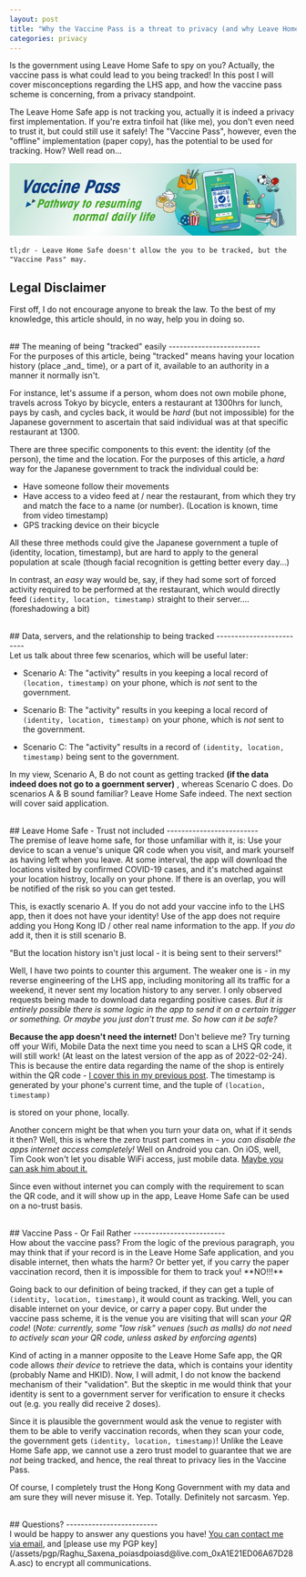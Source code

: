 ```yaml
---
layout: post
title: "Why the Vaccine Pass is a threat to privacy (and why Leave Home Safe isn't)"
categories: privacy
---
```


Is the government using Leave Home Safe to spy on you? Actually, the vaccine pass is what could lead to you being tracked! In this post I will cover misconceptions regarding the LHS app, and how the vaccine pass scheme is concerning, from a privacy standpoint.

The Leave Home Safe app is not tracking you, actually it is indeed a privacy first implementation. If you're extra tinfoil hat (like me), you don't even need to trust it, but could still use it safely! The "Vaccine Pass", however, even the "offline" implementation (paper copy), has the potential to be used for tracking. How? Well read on...

![Vaccine Pass Promo](/assets/images/vax/vp.png)

```
tl;dr - Leave Home Safe doesn't allow the you to be tracked, but the "Vaccine Pass" may.
```

## Legal Disclaimer

First off, I do not encourage anyone to break the law. To the best of my knowledge, this article should, in no way, help you in doing so.

<br />  
## The meaning of being "tracked" easily
-------------------------
<br />
For the purposes of this article, being "tracked" means having your location history (place _and_ time), or a part of it, available to an authority in a manner it normally isn't.

For instance, let's assume if a person, whom does not own mobile phone, travels across Tokyo  by bicycle, enters a restaurant at 1300hrs for lunch, pays by cash, and cycles back, it would be _hard_ (but not impossible) for the Japanese government to ascertain that said individual was at that specific restaurant at 1300. 

There are three specific components to this event: the identity (of the person), the time and the location. For the purposes of this article, a _hard_ way for the Japanese government to track the individual could be:

- Have someone follow their movements
- Have access to a video feed at / near the restaurant, from which they try and match the face to a name (or number). (Location is known, time from video timestamp)
- GPS tracking device on their bicycle

All these three methods could give the Japanese government a tuple of (identity, location, timestamp), but are hard to apply to the general population at scale (though facial recognition is getting better every day...)

In contrast, an _easy_ way would be, say, if they had some sort of forced activity required to be performed at the restaurant, which would directly feed `(identity, location, timestamp)` straight to their server.... (foreshadowing a bit)

<br />  
##  Data, servers, and the relationship to being tracked
-------------------------
<br />
Let us talk about three few scenarios, which will be useful later:

- Scenario A: The "activity" results in you keeping a local record of `(location, timestamp)` on your phone, which is _not_ sent to the government.

- Scenario B: The "activity" results in you keeping a local record of `(identity, location, timestamp)` on your phone, which is _not_ sent to the government.

- Scenario C: The "activity" results in a record of `(identity, location, timestamp)` being sent to the government.


In my view, Scenario A, B do not count as getting tracked **(if the data indeed does not go to a goernment server)** , whereas Scenario C does. Do scenarios A & B sound familiar? Leave Home Safe indeed. The next section will cover said application.

<br />     
## Leave Home Safe - Trust not included
-------------------------
<br />
The premise of leave home safe, for those unfamiliar with it, is: Use your device to scan a venue's unique QR code when you visit, and mark yourself as having left when you leave. At some interval, the app will download the locations visited by confirmed COVID-19 cases, and it's matched against your location histroy, locally on your phone. If there is an overlap, you will be notified of the risk so you can get tested.

This, is exactly scenario A. If you do not add your vaccine info to the LHS app, then it does not have your identity! Use of the app does not require adding you Hong Kong ID / other real name information to the app. If _you do_ add it, then it is still scenario B. 

"But the location history isn't just local - it is being sent to their servers!"

Well, I have two points to counter this argument. The weaker one is - in my reverse engineering of the LHS app, including monitoring all its traffic for a weekend, it never sent my location history to any server. I only observed requests being made to download data regarding positive cases. *But it is entirely possible there is some logic in the app to send it on a certain trigger or something. Or maybe you just don't trust me. So how can it be safe?*

**Because the app doesn't need the internet!** Don't believe me? Try turning off your Wifi, Mobile Data the next time you need to scan a LHS QR code, it will still work! (At least on the latest version of the app as of 2022-02-24). This is because the entire data regarding the name of the shop is entirely within the QR code - [I cover this in my previous post](https://saxrag.com/reversing/2022/02/17/ey.html#so-leave-home-safe). The timestamp is generated by your phone's current time, and the tuple of `(location, timestamp)`

 is stored on your phone, locally. 

Another concern might be that when you turn your data on, what if it sends it then? Well, this is where the zero trust part comes in - *you can disable the apps internet access completely!* Well on Android you can. On iOS, well, Tim Cook won't let you disable WiFi access, just mobile data. <a href="mailto:tcook@apple.com">Maybe you can ask him about it.</a>

Since even without internet you can comply with the requirement to scan the QR code, and it will show up in the app, Leave Home Safe can be used on a no-trust basis.

<br />  
## Vaccine Pass - Or Fail Rather
-------------------------
<br />
How about the vaccine pass? From the logic of the previous paragraph, you may think that if your record is in the Leave Home Safe application, and you disable internet, then whats the harm? Or better yet, if you carry the paper vaccination record, then it is impossible for them to track you! **NO!!!**

Going back to our definition of being tracked, if they can get a tuple of `(identity, location, timestamp)`, it would count as tracking. Well, you can disable internet on your device, or carry a paper copy. But under the vaccine pass scheme, it is the venue you are visiting that will scan _your QR code_! (*Note: currently, some "low risk" venues (such as malls) do not need to actively scan your QR code, unless asked by enforcing agents*)

Kind of acting in a manner opposite to the Leave Home Safe app, the QR code allows *their device* to retrieve the data, which is contains your identity (probably Name and HKID). Now, I will admit, I do not know the backend mechanism of their "validation". But the skeptic in me would think that your identity is sent to a government server for verification to ensure it checks out (e.g. you really did receive 2 doses). 

Since it is plausible the government would ask the venue to register with them to be able to verify vaccination records, when they scan your code, the government gets `(identity, location, timestamp)`! Unlike the Leave Home Safe app, we cannot use a zero trust model to guarantee that we are _not_ being tracked, and hence, the real threat to privacy lies in the Vaccine Pass.

Of course, I completely trust the Hong Kong Government with my data and am sure they will never misuse it. Yep. Totally. Definitely not sarcasm. Yep.

<br />
## Questions?
-------------------------
<br />
I would be happy to answer any questions you have! <a href="mailto:poiasdpoiasd@live.com">You can contact me via email</a>, and [please use my PGP key](/assets/pgp/Raghu_Saxena_poiasdpoiasd@live.com_0xA1E21ED06A67D28A.asc) to encrypt all communications.
